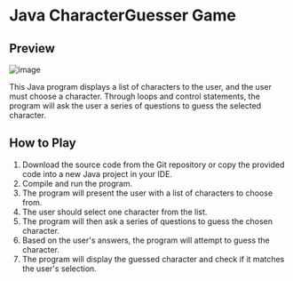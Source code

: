 # Java CharacterGuesser Game

## Preview 
![image](https://github.com/Yohalprz98/CharacterGuesser/assets/97195731/8a4b56e7-b180-43ab-b961-4f90c868915c)

This Java program displays a list of characters to the user, and the user must choose a character. Through loops and control statements, the program will ask the user a series of questions to guess the selected character.

## How to Play

1. Download the source code from the Git repository or copy the provided code into a new Java project in your IDE.
2. Compile and run the program.
3. The program will present the user with a list of characters to choose from.
4. The user should select one character from the list.
5. The program will then ask a series of questions to guess the chosen character.
6. Based on the user's answers, the program will attempt to guess the character.
7. The program will display the guessed character and check if it matches the user's selection.

